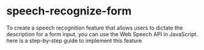 # speech-recognize-form
To create a speech recognition feature that allows users to dictate the description for a form input, you can use the Web Speech API in JavaScript. here is a step-by-step guide to implement this feature
